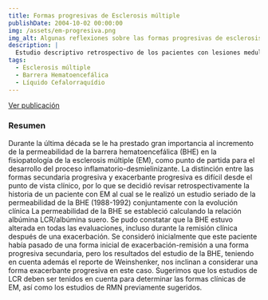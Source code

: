 ```yaml
---
title: Formas progresivas de Esclerosis múltiple
publishDate: 2004-10-02 00:00:00
img: /assets/em-progresiva.png
img_alt: Algunas reflexiones sobre las formas progresivas de esclerosis múltiple
description: |
  Estudio descriptivo retrospectivo de los pacientes con lesiones medulares ingresados en la Clínica Raquimedular del CIREN durante el período 1998-2000 que presentaban alteraciones radiológicas.
tags:
  - Esclerosis múltiple
  - Barrera Hematoencefálica
  - Líquido Cefalorraquídio
---
```

<a href="/Publications/Algunas_reflexiones_formas_progresivas_EM.pdf" target="_blank" >Ver publicación</a>

### Resumen

Durante la última década se le ha prestado gran importancia al incremento de la permeabilidad de la barrera hematoencefálica (BHE) en la fisiopatología de la esclerosis múltiple (EM), como punto de partida para el desarrollo del proceso inflamatorio-desmielinizante. La distinción entre las formas secundaria progresiva y exacerbante progresiva es difícil desde el punto de vista clínico, por lo que se decidió revisar retrospectivamente la historia de un paciente con EM al cual se le realizó un estudio seriado de la permeabilidad de la BHE (1988-1992) conjuntamente con la evolución clínica La permeabilidad de la BHE se estableció calculando la relación albúmina LCR/albúmina suero. Se pudo constatar que la BHE estuvo alterada en todas las evaluaciones, incluso durante la remisión clínica después de una exacerbación. Se consideró inicialmente que este paciente había pasado de una forma inicial de exacerbación-remisión a una forma progresiva secundaria, pero los resultados del estudio de la BHE, teniendo en cuenta además el reporte de Weinshenker, nos inclinan a considerar una forma exacerbante progresiva en este caso. Sugerimos que los estudios de LCR deben ser tenidos en cuenta para determinar las formas clínicas de EM, así como los estudios de RMN previamente sugeridos.

<!-- 
#### Introducción

Desde los años 90 se le ha prestado gran importancia al incremento de la permeabilidad de la barrera hematoencefálica (BHE) en la fisiopatología de la esclerosis múltiple (EM), como punto de partida para el desarrollo del proceso inflamatorio-desmielinizante.

En estudios de muestras de material de biopsia de pacientes con EM crónica progresiva, se han descrito alteraciones persistentes de la BHE. Entre las formas clínicas de EM, las formas de EM progresiva primaria (EMPP) y progresiva secundaria (EMPS) habitualmente presentan una afectación neurológica que se incrementa, sin periodos de estabilidad clínica evidentes. Recientemente Weinshenker propuso una redefinición de la actual clasificación de las formas clínicas de EM. Algunos investigadores consideran difícil la distinción entre las formas secundaria progresiva y exacerbante progresiva, y sugieren que esto debe ser determinado por los estudios imagenológicos.

En nuestros servicios se lleva a cabo el estudio inmunológico del líquido cefalorraquídeo (LCR) de manera rutinaria en los pacientes con EM para apoyar los criterios diagnósticos, así como para evaluar su evolución y hemos encontrado que este método es muy útil para establecer la clasificación clínica en los casos controvertidos. El trabajo de Weinshenker nos indujo a revisar retrospectivamente la historia de un paciente con EM cuya evolución seguimos. -->


<!-- <a href="/Publications/Algunas_reflexiones_formas_progresivas_EM.pdf" target="_blank" >Ver publicación</a> -->